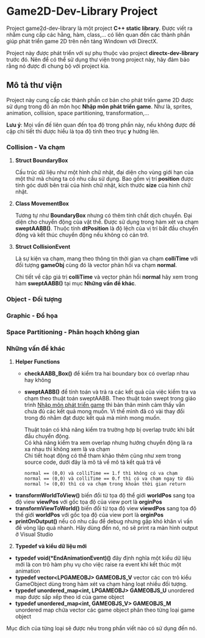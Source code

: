 # Game2D-Dev-Library Project

Project game2d-dev-library là một project __C++ static library__.
Được viết ra nhằm cung cấp các hằng, hàm, class,... có liên quan đến các thành phần giúp phát triển game 2D trên nền tảng Windown với DirectX.

Project này được phát triển với sự phụ thuộc vào project __directx-dev-library__ trước đó.
Nên để có thể sử dụng thư viện trong project này, hãy đảm bảo rằng nó được đi chung bộ với project kia.

## Mô tả thư viện

Project này cung cấp các thành phần cơ bản cho phát triển game 2D được sử dụng trong đồ án môn học __Nhập môn phát triển game__. Như là, sprites, animation, collision, space partitioning, transformation,...

__Lưu ý__: Mọi vấn đế liên quan đến tọa độ trong phần này, nếu không được đề cập chi tiết thì được hiểu là tọa độ tính theo trục __y__ hướng lên.

### Collision - Va chạm

1. __Struct BoundaryBox__

   Cấu trúc dữ liệu như một hình chữ nhật, đại diện cho vùng giới hạn của một thứ mà chúng ta có nhu cầu sử dụng. Bao gồm vị trí __position__ được tính góc dưới bên trái của hình chữ nhật, kích thước __size__ của hình chữ nhật.

2. __Class MovementBox__

   Tương tự như __BoundaryBox__ nhưng có thêm tính chất dịch chuyển. Đại diện cho chuyển động của vật thể. Được sử dụng trong hàm xét va chạm __sweptAABB()__. Thuộc tính __dtPosition__ là độ lệch của vị trí bắt đầu chuyển động và kết thúc chuyển động nếu không có cản trở.

3. __Struct CollisionEvent__

   Là sự kiện va chạm, mang theo thông tin thời gian va chạm __colliTime__ với đối tượng __gameObj__ cùng đó là vector phản hồi va chạm __normal__.

   Chi tiết về cặp giá trị __colliTime__ và vector phản hồi __normal__ hãy xem trong hàm __sweptAABB()__ tại mục __Những vấn đề khác__.

### Object - Đối tượng

### Graphic - Đồ họa 

### Space Partitioning - Phân hoạch không gian

### Những vấn đề khác

1. __Helper Functions__

   * __checkAABB_Box()__ để kiểm tra hai boundary box có overlap nhau hay không
   * __sweptAABB()__ để tính toán và trả ra các kết quả của việc kiểm tra va chạm theo thuật toán sweptAABB. Theo thuật toán swept trong giáo trình [Nhập môn phát triển game][1] thì bản thân mình cảm thấy vẫn chưa đủ các kết quả mong muốn. Vì thế mình đã có vài thay đổi trong đó nhằm đạt được kết quả mà mình mong muốn.

     Thuật toán có khả năng kiểm tra trường hợp bị overlap trước khi bắt đầu chuyển động.       
     Có khả năng kiểm tra xem overlap nhưng hướng chuyển động là ra xa nhau thì không xem là va chạm  
     Chi tiết hoạt động có thể tham khảo thêm cũng như xem trong source code, dưới đây là mô tả về mô tả kết quả trả về

         normal == (0,0) và colliTime == 1.f thì không có va chạm
         normal == (0,0) và colliTime == 0.f thì có va chạm ngay từ đầu
         normal != (0,0) thì có va chạm trong khoản thời gian return

  * __transformWorldToView()__ biến đổi từ tọa độ thể giới __worldPos__ sang tọa độ view __viewPos__ với gốc tọa độ của view port là __orginPos__
  * __transformViewToWorld()__  biến đổi từ tọa độ view __viewdPos__ sang tọa độ thế giới __worldPos__ với gốc tọa độ của view port là __orginPos__
  * __printOnOutput()__ nếu có nhu cầu để debug nhưng gặp khó khăn vì vấn đề vòng lặp quá nhanh. Hãy dùng đến nó, nó sẽ print ra màn hình output ở Visual Studio

2. __Typedef và kiểu dữ liệu mới__

  * __typedef void(*EndAnimationEvent)()__ đây định nghĩa một kiểu dữ liệu mới là con trỏ hàm phụ vụ cho việc raise ra event khi kết thúc một animation
  * __typedef vector\<LPGAMEOBJ\> GAMEOBJS_V__ vector các con trỏ kiểu GameObject dùng trong hàm xét va chạm hàng loạt nhiều đối tượng.
  * __typedef unordered_map\<int, LPGAMEOBJ\> GAMEOBJS_U__ unordered map được sắp xếp theo id của game object
  * __typedef unordered_map\<int, GAMEOBJS_V\> GAMEOBJS_M__ unordered map chứa vector các game object phân theo từng loại game object

  Mục đích của từng loại sẽ được nêu trong phần viết nào có sử dụng đến nó.

[1]: http://tiny.cc/cpn07y "GiaoTrinhNMPTGame"
